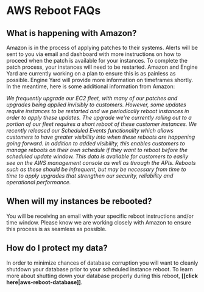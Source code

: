 # AWS Reboot FAQs

## What is happening with Amazon?

Amazon is in the process of applying patches to their systems. Alerts will be sent 
to you via email and dashboard with more instructions on how to proceed when the 
patch is available for your instances. To complete the patch process, 
your instances will need to be restarted. Amazon and Engine Yard are 
currently working on a plan to ensure this is as painless as possible. Engine 
Yard will provide more information on timeframes shortly. In the meantime, 
here is some additional information from Amazon:

_We frequently upgrade our EC2 fleet, with many of our patches and upgrades being applied invisibly to customers. However, some updates require instances to be restarted and we periodically reboot instances in order to apply these updates. The upgrade we're currently rolling out to a portion of our fleet requires a short reboot of these customer instances. We recently released our Scheduled Events functionality which allows customers to have greater visibility into when these reboots are happening going forward. In addition to added visibility, this enables customers to manage reboots on their own schedule if they want to reboot before the scheduled update window. This data is available for customers to easily see on the AWS management console as well as through the APIs. Reboots such as these should be infrequent, but may be necessary from time to time to apply upgrades that strengthen our security, reliability and operational performance._


## When will my instances be rebooted?

You will be receiving an email with your specific reboot instructions 
and/or time window.  Please know we are working closely with Amazon to ensure 
this process is as seamless as possible.


## How do I protect my data?

In order to minimize chances of database corruption you will want to cleanly shutdown 
your database prior to your scheduled instance reboot. To learn more about shutting
down your database properly during this reboot, **[[click here|aws-reboot-database]]**.

